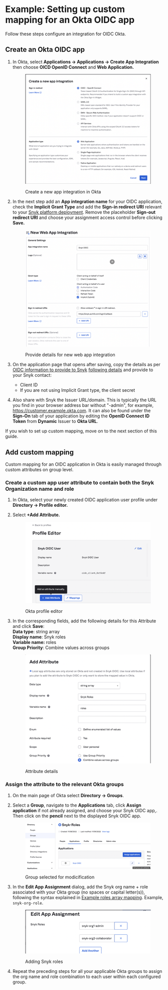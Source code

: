 # Example: Setting up custom mapping for an Okta OIDC app

Follow these steps configure an integration for OIDC Okta.

## Create an Okta OIDC app

1.  In Okta, select **Applications -> Applications -> Create App Integration** then choose **OICD OpenID Connect** and **Web Application.**

    <figure><img src="../../../.gitbook/assets/1 (8).png" alt="Create a new app integration in Okta"><figcaption><p>Create a new app integration in Okta</p></figcaption></figure>
2.  In the next step add an **App integration name** for your OIDC application, check the **Implicit** **Grant Type** and add the **Sign-in redirect URI** relevant to your [Snyk platform deployment](../set-up-snyk-single-sign-on-sso.md). Remove the placeholder **Sign-out redirect URI** and choose your assignment access control before clicking **Save.**

    <figure><img src="../../../.gitbook/assets/2 (1) (1).png" alt="Provide details for new web app integration"><figcaption><p>Provide details for new web app integration</p></figcaption></figure>
3. On the application page that opens after saving, copy the details as per [OIDC information to provide to Snyk](../set-up-snyk-single-sign-on-sso.md#oidc-information-to-provide-to-snyk) [following details](https://docs.snyk.io/features/user-and-group-management/setting-up-sso-for-authentication/set-up-snyk-single-sign-on-sso#oidc-information-to-provide-to-snyk) and provide to your Snyk contact:
   * Client ID
   * If you are not using Implicit Grant type, the client secret
4. Also share with Snyk the Issuer URL/domain. This is typically the URL you find in your browser address bar without "-admin", for example, https://customer.example.okta.com. It can also be found under the **Sign-On** tab of your application by editing the **OpenID Connect ID Token** from **Dynamic** Issuer to **Okta URL**.

If you wish to set up custom mapping, move on to the next section of this guide.

## Add custom mapping

Custom mapping for an OIDC application in Okta is easily managed through custom attributes on group level.

### Create a custom app user attribute to contain both the Snyk Organization name and role

1. In Okta, select your newly created OIDC application user profile under **Directory -> Profile editor.**
2.  Select **+Add Attribute.**

    <figure><img src="../../../.gitbook/assets/3 (3) (1).png" alt="Okta profile editor"><figcaption><p>Okta profile editor</p></figcaption></figure>
3.  In the corresponding fields, add the following details for this Attribute and click **Save**:\
    **Data type**: string array\
    **Display name**: Snyk roles\
    **Variable name:** roles\
    **Group Priority**: Combine values across groups

    <figure><img src="../../../.gitbook/assets/4 (3).png" alt="Attribute details"><figcaption><p>Attribute details</p></figcaption></figure>

### Assign the attribute to the relevant Okta groups

1. On the main page of Okta select **Directory -> Groups**.
2.  Select a **Group**, navigate to the **Applications** tab, click **Assign** **application** if not already assigned, and choose your Snyk OIDC app,. Then click on the **pencil** next to the displayed Snyk OIDC app.

    <figure><img src="../../../.gitbook/assets/5 (1) (1) (1) (1) (1) (1) (1) (1) (1) (1).png" alt="Group selected for modicification"><figcaption><p>Group selected for modicification</p></figcaption></figure>
3.  In the **Edit App Assignment** dialog, add the Snyk org name + role associated with your Okta group (no spaces or capital letter(s)), following the syntax explained in [Example roles array mapping](./#example-roles-array-mapping). Example, `snyk-org-role`.

    <figure><img src="../../../.gitbook/assets/6 (1) (2).png" alt="Adding Snyk roles"><figcaption><p>Adding Snyk roles</p></figcaption></figure>
4. Repeat the preceding steps for all your applicable Okta groups to assign the org name and role combination to each user within each configured group.

###

